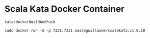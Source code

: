# Scala Kata Docker Container

`kata:dockerBuildAndPush`

`sudo docker run -d -p 7331:7331 masseguillaume/scalakata:v1.0.10`